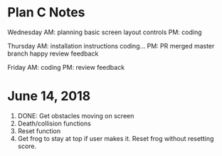 # Plan C Notes

Wednesday
    AM:
        planning
        basic screen layout
        controls
    PM:
        coding

Thursday
    AM:
        installation instructions
        coding...
    PM:
        PR merged
        master branch happy
        review feedback

Friday
    AM:
        coding
    PM:
        review feedback







# June 14, 2018

1. DONE: Get obstacles moving on screen
2. Death/collision functions
3. Reset function
4. Get frog to stay at top if user makes it. Reset frog without resetting score.
